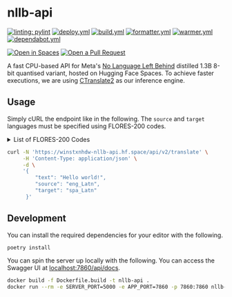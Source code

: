 # nllb-api

[![linting: pylint](https://img.shields.io/badge/linting-pylint-yellowgreen)](https://github.com/PyCQA/pylint)
[![deploy.yml](https://github.com/winstxnhdw/nllb-api/actions/workflows/deploy.yml/badge.svg)](https://github.com/winstxnhdw/nllb-api/actions/workflows/deploy.yml)
[![build.yml](https://github.com/winstxnhdw/nllb-api/actions/workflows/build.yml/badge.svg)](https://github.com/winstxnhdw/nllb-api/actions/workflows/build.yml)
[![formatter.yml](https://github.com/winstxnhdw/nllb-api/actions/workflows/formatter.yml/badge.svg)](https://github.com/winstxnhdw/nllb-api/actions/workflows/formatter.yml)
[![warmer.yml](https://github.com/winstxnhdw/nllb-api/actions/workflows/warmer.yml/badge.svg)](https://github.com/winstxnhdw/nllb-api/actions/workflows/warmer.yml)
[![dependabot.yml](https://github.com/winstxnhdw/nllb-api/actions/workflows/dependabot.yml/badge.svg)](https://github.com/winstxnhdw/nllb-api/actions/workflows/dependabot.yml)

[![Open in Spaces](https://huggingface.co/datasets/huggingface/badges/raw/main/open-in-hf-spaces-md-dark.svg)](https://huggingface.co/spaces/winstxnhdw/nllb-api)
[![Open a Pull Request](https://huggingface.co/datasets/huggingface/badges/raw/main/open-a-pr-md-dark.svg)](https://github.com/winstxnhdw/nllb-api/compare)

A fast CPU-based API for Meta's [No Language Left Behind](https://huggingface.co/docs/transformers/model_doc/nllb) distilled 1.3B 8-bit quantised variant, hosted on Hugging Face Spaces. To achieve faster executions, we are using [CTranslate2](https://github.com/OpenNMT/CTranslate2) as our inference engine.

## Usage

Simply cURL the endpoint like in the following. The `source` and `target` languages must be specified using FLORES-200 codes.

<details>

<summary> List of FLORES-200 Codes </summary>

<br>

Language                           | FLORES-200 Code
-----------------------------------|----------------
Acehnese (Arabic script)           | ace_Arab
Acehnese (Latin script)            | ace_Latn
Mesopotamian Arabic                | acm_Arab
Ta’izzi-Adeni Arabic               | acq_Arab
Tunisian Arabic                    | aeb_Arab
Afrikaans                          | afr_Latn
South Levantine Arabic             | ajp_Arab
Akan                               | aka_Latn
Amharic                            | amh_Ethi
North Levantine Arabic             | apc_Arab
Modern Standard Arabic             | arb_Arab
Modern Standard Arabic (Romanized) | arb_Latn
Najdi Arabic                       | ars_Arab
Moroccan Arabic                    | ary_Arab
Egyptian Arabic                    | arz_Arab
Assamese                           | asm_Beng
Asturian                           | ast_Latn
Awadhi                             | awa_Deva
Central Aymara                     | ayr_Latn
South Azerbaijani                  | azb_Arab
North Azerbaijani                  | azj_Latn
Bashkir                            | bak_Cyrl
Bambara                            | bam_Latn
Balinese                           | ban_Latn
Belarusian                         | bel_Cyrl
Bemba                              | bem_Latn
Bengali                            | ben_Beng
Bhojpuri                           | bho_Deva
Banjar (Arabic script)             | bjn_Arab
Banjar (Latin script)              | bjn_Latn
Standard Tibetan                   | bod_Tibt
Bosnian                            | bos_Latn
Buginese                           | bug_Latn
Bulgarian                          | bul_Cyrl
Catalan                            | cat_Latn
Cebuano                            | ceb_Latn
Czech                              | ces_Latn
Chokwe                             | cjk_Latn
Central Kurdish                    | ckb_Arab
Crimean Tatar                      | crh_Latn
Welsh                              | cym_Latn
Danish                             | dan_Latn
German                             | deu_Latn
Southwestern Dinka                 | dik_Latn
Dyula                              | dyu_Latn
Dzongkha                           | dzo_Tibt
Greek                              | ell_Grek
English                            | eng_Latn
Esperanto                          | epo_Latn
Estonian                           | est_Latn
Basque                             | eus_Latn
Ewe                                | ewe_Latn
Faroese                            | fao_Latn
Fijian                             | fij_Latn
Finnish                            | fin_Latn
Fon                                | fon_Latn
French                             | fra_Latn
Friulian                           | fur_Latn
Nigerian Fulfulde                  | fuv_Latn
Scottish Gaelic                    | gla_Latn
Irish                              | gle_Latn
Galician                           | glg_Latn
Guarani                            | grn_Latn
Gujarati                           | guj_Gujr
Haitian Creole                     | hat_Latn
Hausa                              | hau_Latn
Hebrew                             | heb_Hebr
Hindi                              | hin_Deva
Chhattisgarhi                      | hne_Deva
Croatian                           | hrv_Latn
Hungarian                          | hun_Latn
Armenian                           | hye_Armn
Igbo                               | ibo_Latn
Ilocano                            | ilo_Latn
Indonesian                         | ind_Latn
Icelandic                          | isl_Latn
Italian                            | ita_Latn
Javanese                           | jav_Latn
Japanese                           | jpn_Jpan
Kabyle                             | kab_Latn
Jingpho                            | kac_Latn
Kamba                              | kam_Latn
Kannada                            | kan_Knda
Kashmiri (Arabic script)           | kas_Arab
Kashmiri (Devanagari script)       | kas_Deva
Georgian                           | kat_Geor
Central Kanuri (Arabic script)     | knc_Arab
Central Kanuri (Latin script)      | knc_Latn
Kazakh                             | kaz_Cyrl
Kabiyè                             | kbp_Latn
Kabuverdianu                       | kea_Latn
Khmer                              | khm_Khmr
Kikuyu                             | kik_Latn
Kinyarwanda                        | kin_Latn
Kyrgyz                             | kir_Cyrl
Kimbundu                           | kmb_Latn
Northern Kurdish                   | kmr_Latn
Kikongo                            | kon_Latn
Korean                             | kor_Hang
Lao                                | lao_Laoo
Ligurian                           | lij_Latn
Limburgish                         | lim_Latn
Lingala                            | lin_Latn
Lithuanian                         | lit_Latn
Lombard                            | lmo_Latn
Latgalian                          | ltg_Latn
Luxembourgish                      | ltz_Latn
Luba-Kasai                         | lua_Latn
Ganda                              | lug_Latn
Luo                                | luo_Latn
Mizo                               | lus_Latn
Standard Latvian                   | lvs_Latn
Magahi                             | mag_Deva
Maithili                           | mai_Deva
Malayalam                          | mal_Mlym
Marathi                            | mar_Deva
Minangkabau (Arabic script)        | min_Arab
Minangkabau (Latin script)         | min_Latn
Macedonian                         | mkd_Cyrl
Plateau Malagasy                   | plt_Latn
Maltese                            | mlt_Latn
Meitei (Bengali script)            | mni_Beng
Halh Mongolian                     | khk_Cyrl
Mossi                              | mos_Latn
Maori                              | mri_Latn
Burmese                            | mya_Mymr
Dutch                              | nld_Latn
Norwegian Nynorsk                  | nno_Latn
Norwegian Bokmål                   | nob_Latn
Nepali                             | npi_Deva
Northern Sotho                     | nso_Latn
Nuer                               | nus_Latn
Nyanja                             | nya_Latn
Occitan                            | oci_Latn
West Central Oromo                 | gaz_Latn
Odia                               | ory_Orya
Pangasinan                         | pag_Latn
Eastern Panjabi                    | pan_Guru
Papiamento                         | pap_Latn
Western Persian                    | pes_Arab
Polish                             | pol_Latn
Portuguese                         | por_Latn
Dari                               | prs_Arab
Southern Pashto                    | pbt_Arab
Ayacucho Quechua                   | quy_Latn
Romanian                           | ron_Latn
Rundi                              | run_Latn
Russian                            | rus_Cyrl
Sango                              | sag_Latn
Sanskrit                           | san_Deva
Santali                            | sat_Olck
Sicilian                           | scn_Latn
Shan                               | shn_Mymr
Sinhala                            | sin_Sinh
Slovak                             | slk_Latn
Slovenian                          | slv_Latn
Samoan                             | smo_Latn
Shona                              | sna_Latn
Sindhi                             | snd_Arab
Somali                             | som_Latn
Southern Sotho                     | sot_Latn
Spanish                            | spa_Latn
Tosk Albanian                      | als_Latn
Sardinian                          | srd_Latn
Serbian                            | srp_Cyrl
Swati                              | ssw_Latn
Sundanese                          | sun_Latn
Swedish                            | swe_Latn
Swahili                            | swh_Latn
Silesian                           | szl_Latn
Tamil                              | tam_Taml
Tatar                              | tat_Cyrl
Telugu                             | tel_Telu
Tajik                              | tgk_Cyrl
Tagalog                            | tgl_Latn
Thai                               | tha_Thai
Tigrinya                           | tir_Ethi
Tamasheq (Latin script)            | taq_Latn
Tamasheq (Tifinagh script)         | taq_Tfng
Tok Pisin                          | tpi_Latn
Tswana                             | tsn_Latn
Tsonga                             | tso_Latn
Turkmen                            | tuk_Latn
Tumbuka                            | tum_Latn
Turkish                            | tur_Latn
Twi                                | twi_Latn
Central Atlas Tamazight            | tzm_Tfng
Uyghur                             | uig_Arab
Ukrainian                          | ukr_Cyrl
Umbundu                            | umb_Latn
Urdu                               | urd_Arab
Northern Uzbek                     | uzn_Latn
Venetian                           | vec_Latn
Vietnamese                         | vie_Latn
Waray                              | war_Latn
Wolof                              | wol_Latn
Xhosa                              | xho_Latn
Eastern Yiddish                    | ydd_Hebr
Yoruba                             | yor_Latn
Yue Chinese                        | yue_Hant
Chinese (Simplified)               | zho_Hans
Chinese (Traditional)              | zho_Hant
Standard Malay                     | zsm_Latn
Zulu                               | zul_Latn
</details>

```bash
curl -N 'https://winstxnhdw-nllb-api.hf.space/api/v2/translate' \
     -H 'Content-Type: application/json' \
     -d \
     '{
         "text": "Hello world!",
         "source": "eng_Latn",
         "target": "spa_Latn"
      }'
```

## Development

You can install the required dependencies for your editor with the following.

```bash
poetry install
```

You can spin the server up locally with the following. You can access the Swagger UI at [localhost:7860/api/docs](http://localhost:7860/api/docs).

```bash
docker build -f Dockerfile.build -t nllb-api .
docker run --rm -e SERVER_PORT=5000 -e APP_PORT=7860 -p 7860:7860 nllb-api
```

